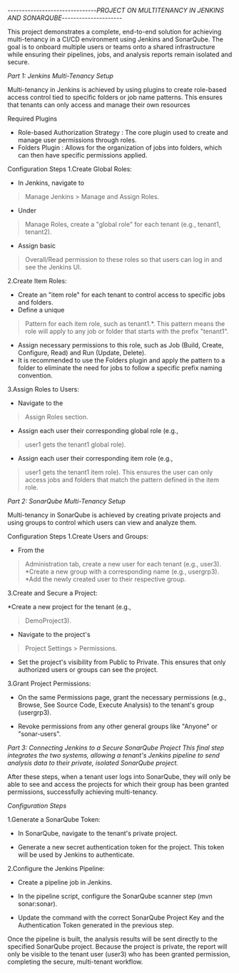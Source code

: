 -------------------------------*PROJECT ON MULTITENANCY IN JENKINS AND SONARQUBE*---------------------

This project demonstrates a complete, end-to-end solution for achieving multi-tenancy in a CI/CD environment using Jenkins and SonarQube. The goal is to onboard multiple users or teams onto a shared infrastructure while ensuring their pipelines, jobs, and analysis reports remain isolated and secure.

*Part 1: Jenkins Multi-Tenancy Setup*

Multi-tenancy in Jenkins is achieved by using plugins to create role-based access control tied to specific folders or job name patterns.  This ensures that tenants can only access and manage their own resources

Required Plugins

* Role-based Authorization Strategy : The core plugin used to create and manage user permissions through roles.
* Folders Plugin : Allows for the organization of jobs into folders, which can then have specific permissions applied.

Configuration Steps
1.Create Global Roles:

* In Jenkins, navigate to 

>Manage Jenkins > Manage and Assign Roles. 

* Under 

>Manage Roles, create a "global role" for each tenant (e.g., tenant1, tenant2). 

* Assign basic 

>Overall/Read permission to these roles so that users can log in and see the Jenkins UI.

 2.Create Item Roles:
 * Create an "item role" for each tenant to control access to specific jobs and folders.
 * Define a unique 

>Pattern for each item role, such as tenant1.*. This pattern means the role will apply to any job or folder that starts with the prefix "tenant1".
* Assign necessary permissions to this role, such as Job (Build, Create, Configure, Read) and Run (Update, Delete).
* It is recommended to use the Folders plugin and apply the pattern to a folder to eliminate the need for jobs to follow a specific prefix naming convention. 

3.Assign Roles to Users:
* Navigate to the
>Assign Roles section.
* Assign each user their corresponding global role (e.g.,
>user1 gets the tenant1 global role).
* Assign each user their corresponding item role (e.g.,
>user1 gets the tenant1 item role). This ensures the user can only access jobs and folders that match the pattern defined in the item role.


*Part 2: SonarQube Multi-Tenancy Setup*

   Multi-tenancy in SonarQube is achieved by creating private projects and using groups to control which users can view and analyze them.

   Configuration Steps
   1.Create Users and Groups:
* From the 
> Administration tab, create a new user for each tenant (e.g., user3).
*Create a new group with a corresponding name (e.g., 
>usergrp3).
*Add the newly created user to their respective group.

3.Create and Secure a Project:

*Create a new project for the tenant (e.g., 

>DemoProject3). 


* Navigate to the project's 

>Project Settings > Permissions. 

* Set the project's visibility from Public to Private. This ensures that only authorized users or groups can see the project.

3.Grant Project Permissions:

* On the same Permissions page, grant the necessary permissions (e.g., Browse, See Source Code, Execute Analysis) to the tenant's group (usergrp3). 

* Revoke permissions from any other general groups like "Anyone" or "sonar-users".

*Part 3: Connecting Jenkins to a Secure SonarQube Project
This final step integrates the two systems, allowing a tenant's Jenkins pipeline to send analysis data to their private, isolated SonarQube project.*

After these steps, when a tenant user logs into SonarQube, they will only be able to see and access the projects for which their group has been granted permissions, successfully achieving multi-tenancy. 

*Configuration Steps*

1.Generate a SonarQube Token:

* In SonarQube, navigate to the tenant's private project.

* Generate a new secret authentication token for the project.  This token will be used by Jenkins to authenticate.

2.Configure the Jenkins Pipeline:

* Create a pipeline job in Jenkins. 

* In the pipeline script, configure the SonarQube scanner step (mvn sonar:sonar). 

* Update the command with the correct SonarQube Project Key and the Authentication Token generated in the previous step. 

Once the pipeline is built, the analysis results will be sent directly to the specified SonarQube project. Because the project is private, the report will only be visible to the tenant user (user3) who has been granted permission, completing the secure, multi-tenant workflow. 













